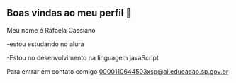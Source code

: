 ## Boas vindas ao meu perfil 👋

 Meu nome é Rafaela Cassiano

 -estou estudando no alura
 
 -Estou no desenvolvimento na linguagem javaScript

 Para entrar em contato comigo
 0000110644503xsp@al.educacao.sp.gov.br
